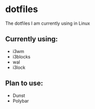 # dotfiles
The dotfiles I am currently using in Linux

## Currently using:
- i3wm
- i3blocks
- wal
- i3lock

## Plan to use:
- Dunst
- Polybar

